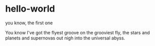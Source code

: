 # hello-world
you know, the first one

You know I've got the flyest groove on the grooviest fly, the stars and planets and supernovas out nigh into the universal abyss.
